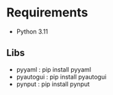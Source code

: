 # Requirements
- Python 3.11
## Libs
- pyyaml : pip install pyyaml
- pyautogui : pip install pyautogui
- pynput : pip install pynput
